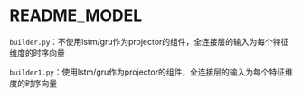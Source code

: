 # README_MODEL

`builder.py`：不使用lstm/gru作为projector的组件，全连接层的输入为每个特征维度的时序向量

`builder1.py`：使用lstm/gru作为projector的组件，全连接层的输入为每个特征维度的时序向量